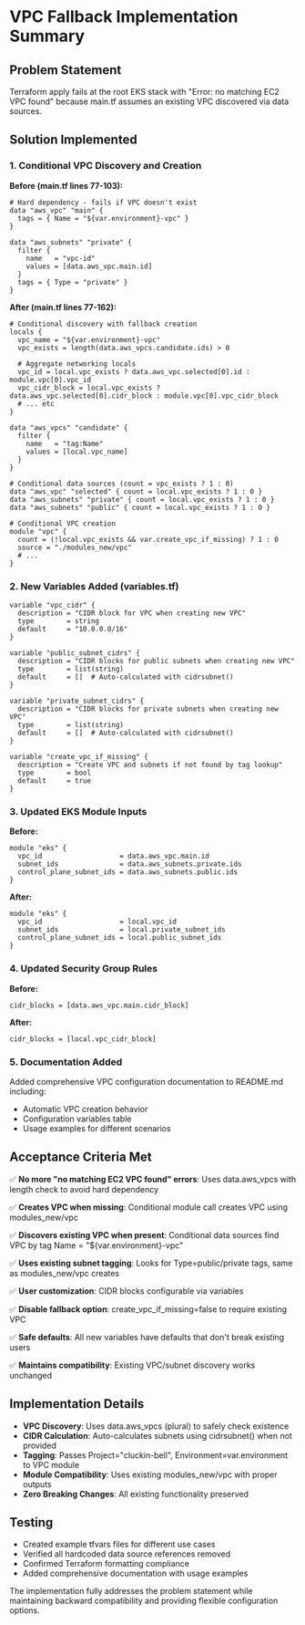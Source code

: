 # VPC Fallback Implementation Summary

## Problem Statement
Terraform apply fails at the root EKS stack with "Error: no matching EC2 VPC found" because main.tf assumes an existing VPC discovered via data sources.

## Solution Implemented

### 1. Conditional VPC Discovery and Creation

**Before (main.tf lines 77-103):**
```hcl
# Hard dependency - fails if VPC doesn't exist
data "aws_vpc" "main" {
  tags = { Name = "${var.environment}-vpc" }
}

data "aws_subnets" "private" {
  filter {
    name   = "vpc-id"
    values = [data.aws_vpc.main.id]
  }
  tags = { Type = "private" }
}
```

**After (main.tf lines 77-162):**
```hcl
# Conditional discovery with fallback creation
locals {
  vpc_name = "${var.environment}-vpc"
  vpc_exists = length(data.aws_vpcs.candidate.ids) > 0
  
  # Aggregate networking locals
  vpc_id = local.vpc_exists ? data.aws_vpc.selected[0].id : module.vpc[0].vpc_id
  vpc_cidr_block = local.vpc_exists ? data.aws_vpc.selected[0].cidr_block : module.vpc[0].vpc_cidr_block
  # ... etc
}

data "aws_vpcs" "candidate" {
  filter {
    name   = "tag:Name"
    values = [local.vpc_name]
  }
}

# Conditional data sources (count = vpc_exists ? 1 : 0)
data "aws_vpc" "selected" { count = local.vpc_exists ? 1 : 0 }
data "aws_subnets" "private" { count = local.vpc_exists ? 1 : 0 }
data "aws_subnets" "public" { count = local.vpc_exists ? 1 : 0 }

# Conditional VPC creation 
module "vpc" {
  count = (!local.vpc_exists && var.create_vpc_if_missing) ? 1 : 0
  source = "./modules_new/vpc"
  # ...
}
```

### 2. New Variables Added (variables.tf)

```hcl
variable "vpc_cidr" {
  description = "CIDR block for VPC when creating new VPC"
  type        = string
  default     = "10.0.0.0/16"
}

variable "public_subnet_cidrs" {
  description = "CIDR blocks for public subnets when creating new VPC"
  type        = list(string)
  default     = []  # Auto-calculated with cidrsubnet()
}

variable "private_subnet_cidrs" {
  description = "CIDR blocks for private subnets when creating new VPC"
  type        = list(string)
  default     = []  # Auto-calculated with cidrsubnet()
}

variable "create_vpc_if_missing" {
  description = "Create VPC and subnets if not found by tag lookup"
  type        = bool
  default     = true
}
```

### 3. Updated EKS Module Inputs

**Before:**
```hcl
module "eks" {
  vpc_id                   = data.aws_vpc.main.id
  subnet_ids               = data.aws_subnets.private.ids
  control_plane_subnet_ids = data.aws_subnets.public.ids
}
```

**After:**
```hcl
module "eks" {
  vpc_id                   = local.vpc_id
  subnet_ids               = local.private_subnet_ids
  control_plane_subnet_ids = local.public_subnet_ids
}
```

### 4. Updated Security Group Rules

**Before:**
```hcl
cidr_blocks = [data.aws_vpc.main.cidr_block]
```

**After:**
```hcl
cidr_blocks = [local.vpc_cidr_block]
```

### 5. Documentation Added

Added comprehensive VPC configuration documentation to README.md including:
- Automatic VPC creation behavior
- Configuration variables table
- Usage examples for different scenarios

## Acceptance Criteria Met

✅ **No more "no matching EC2 VPC found" errors**: Uses data.aws_vpcs with length check to avoid hard dependency

✅ **Creates VPC when missing**: Conditional module call creates VPC using modules_new/vpc

✅ **Discovers existing VPC when present**: Conditional data sources find VPC by tag Name = "${var.environment}-vpc"

✅ **Uses existing subnet tagging**: Looks for Type=public/private tags, same as modules_new/vpc creates

✅ **User customization**: CIDR blocks configurable via variables

✅ **Disable fallback option**: create_vpc_if_missing=false to require existing VPC

✅ **Safe defaults**: All new variables have defaults that don't break existing users

✅ **Maintains compatibility**: Existing VPC/subnet discovery works unchanged

## Implementation Details

- **VPC Discovery**: Uses data.aws_vpcs (plural) to safely check existence
- **CIDR Calculation**: Auto-calculates subnets using cidrsubnet() when not provided
- **Tagging**: Passes Project="cluckin-bell", Environment=var.environment to VPC module
- **Module Compatibility**: Uses existing modules_new/vpc with proper outputs
- **Zero Breaking Changes**: All existing functionality preserved

## Testing

- Created example tfvars files for different use cases
- Verified all hardcoded data source references removed
- Confirmed Terraform formatting compliance
- Added comprehensive documentation with usage examples

The implementation fully addresses the problem statement while maintaining backward compatibility and providing flexible configuration options.